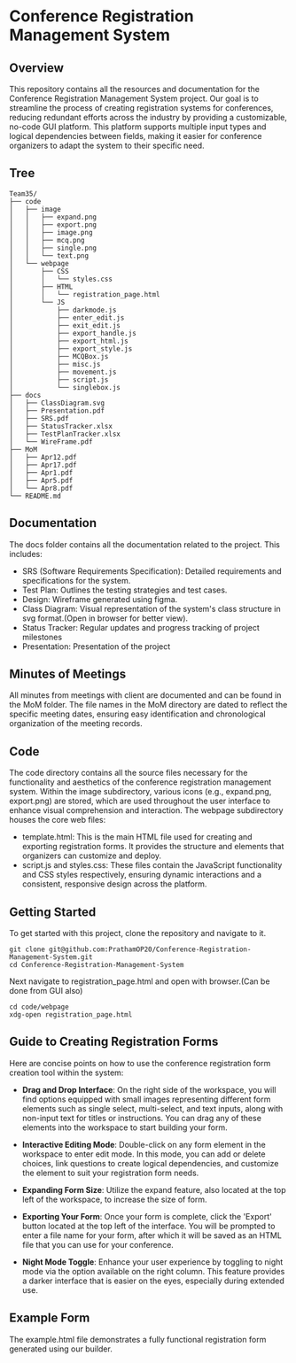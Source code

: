 # Conference Registration Management System

## Overview

This repository contains all the resources and documentation for the Conference Registration Management System project. Our goal is to streamline the process of creating registration systems for conferences, reducing redundant efforts across the industry by providing a customizable, no-code GUI platform. This platform supports multiple input types and logical dependencies between fields, making it easier for conference organizers to adapt the system to their specific need.

## Tree
```
Team35/
├── code  
│   ├── image  
│   │   ├── expand.png  
│   │   ├── export.png  
│   │   ├── image.png  
│   │   ├── mcq.png  
│   │   ├── single.png  
│   │   └── text.png
│   └── webpage  
│       ├── CSS
│       │   └── styles.css
│       ├── HTML
│       │   └── registration_page.html
│       └── JS
│           ├── darkmode.js
│           ├── enter_edit.js
│           ├── exit_edit.js
│           ├── export_handle.js
│           ├── export_html.js
│           ├── export_style.js
│           ├── MCQBox.js
│           ├── misc.js
│           ├── movement.js
│           ├── script.js
│           └── singlebox.js
├── docs  
│   ├── ClassDiagram.svg  
│   ├── Presentation.pdf  
│   ├── SRS.pdf  
│   ├── StatusTracker.xlsx  
│   ├── TestPlanTracker.xlsx  
│   └── WireFrame.pdf  
├── MoM  
│   ├── Apr12.pdf  
│   ├── Apr17.pdf  
│   ├── Apr1.pdf  
│   ├── Apr5.pdf  
│   └── Apr8.pdf  
└── README.md 
```


## Documentation

The docs folder contains all the documentation related to the project. This includes:

- SRS (Software Requirements Specification): Detailed requirements and specifications for the system.
- Test Plan: Outlines the testing strategies and test cases.
- Design: Wireframe generated using figma.
- Class Diagram: Visual representation of the system's class structure in svg format.(Open in browser for better view).
- Status Tracker: Regular updates and progress tracking of project milestones
- Presentation: Presentation of the project

## Minutes of Meetings

All minutes from meetings with client are documented and can be found in the MoM folder. The file names in the MoM directory are dated to reflect the specific meeting dates, ensuring easy identification and chronological organization of the meeting records.

## Code 
The code directory contains all the source files necessary for the functionality and aesthetics of the conference registration management system. Within the image subdirectory, various icons (e.g., expand.png, export.png) are stored, which are used throughout the user interface to enhance visual comprehension and interaction. The webpage subdirectory houses the core web files:

- template.html: This is the main HTML file used for creating and exporting registration forms. It provides the structure and elements that organizers can customize and deploy.
- script.js and styles.css: These files contain the JavaScript functionality and CSS styles respectively, ensuring dynamic interactions and a consistent, responsive design across the platform.

## Getting Started

To get started with this project, clone the repository and navigate to it.

```
git clone git@github.com:PrathamOP20/Conference-Registration-Management-System.git
cd Conference-Registration-Management-System
```

Next navigate to registration_page.html and open with browser.(Can be done from GUI also)

```
cd code/webpage
xdg-open registration_page.html
```

## Guide to Creating Registration Forms

Here are concise points on how to use the conference registration form creation tool within the system:

- **Drag and Drop Interface**: On the right side of the workspace, you will find options equipped with small images representing different form elements such as single select, multi-select, and text inputs, along with non-input text for titles or instructions. You can drag any of these elements into the workspace to start building your form.

- **Interactive Editing Mode**: Double-click on any form element in the workspace to enter edit mode. In this mode, you can add or delete choices, link questions to create logical dependencies, and customize the element to suit your registration form needs.

- **Expanding Form Size**: Utilize the expand feature, also located at the top left of the workspace, to increase the size of form.

- **Exporting Your Form**: Once your form is complete, click the 'Export' button located at the top left of the interface. You will be prompted to enter a file name for your form, after which it will be saved as an HTML file that you can use for your conference.

- **Night Mode Toggle**: Enhance your user experience by toggling to night mode via the option available on the right column. This feature provides a darker interface that is easier on the eyes, especially during extended use.

## Example Form

The example.html file demonstrates a fully functional registration form generated using our builder.



